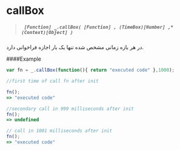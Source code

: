 # callBox
> ##### ``` [Function] _.callBox( [Function] , (TimeBox)[Number] ,*(Context)[Object] )```

در هر بازه زمانی مشخص شده تنها یک بار اجازه فراخوانی دارد.

####Example
``` javascript
var fn = _.callBox(function(){ return "executed code" },1000);

//first time of call fn after init

fn();
=> "executed code"

//secondary call in 999 milliseconds after init
fn();
=> undefined

// call in 1001 milliseconds after init
fn();
=> "executed code"

```
